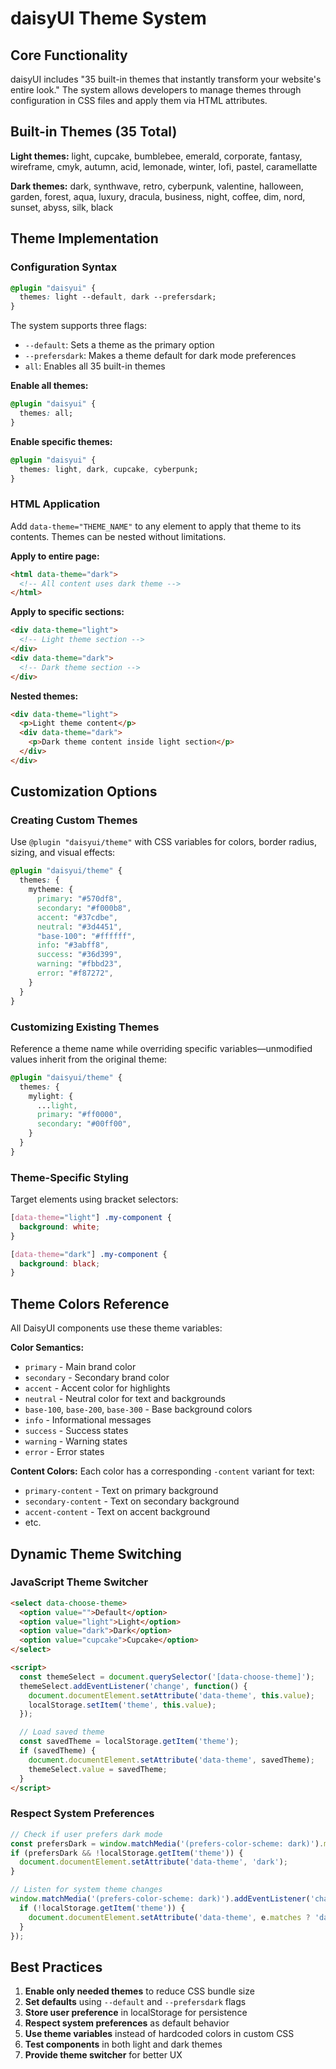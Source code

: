 # daisyUI Theme System

## Core Functionality
daisyUI includes "35 built-in themes that instantly transform your website's entire look." The system allows developers to manage themes through configuration in CSS files and apply them via HTML attributes.

## Built-in Themes (35 Total)

**Light themes:** light, cupcake, bumblebee, emerald, corporate, fantasy, wireframe, cmyk, autumn, acid, lemonade, winter, lofi, pastel, caramellatte

**Dark themes:** dark, synthwave, retro, cyberpunk, valentine, halloween, garden, forest, aqua, luxury, dracula, business, night, coffee, dim, nord, sunset, abyss, silk, black

## Theme Implementation

### Configuration Syntax

```css
@plugin "daisyui" {
  themes: light --default, dark --prefersdark;
}
```

The system supports three flags:
- `--default`: Sets a theme as the primary option
- `--prefersdark`: Makes a theme default for dark mode preferences
- `all`: Enables all 35 built-in themes

**Enable all themes:**
```css
@plugin "daisyui" {
  themes: all;
}
```

**Enable specific themes:**
```css
@plugin "daisyui" {
  themes: light, dark, cupcake, cyberpunk;
}
```

### HTML Application

Add `data-theme="THEME_NAME"` to any element to apply that theme to its contents. Themes can be nested without limitations.

**Apply to entire page:**
```html
<html data-theme="dark">
  <!-- All content uses dark theme -->
</html>
```

**Apply to specific sections:**
```html
<div data-theme="light">
  <!-- Light theme section -->
</div>
<div data-theme="dark">
  <!-- Dark theme section -->
</div>
```

**Nested themes:**
```html
<div data-theme="light">
  <p>Light theme content</p>
  <div data-theme="dark">
    <p>Dark theme content inside light section</p>
  </div>
</div>
```

## Customization Options

### Creating Custom Themes

Use `@plugin "daisyui/theme"` with CSS variables for colors, border radius, sizing, and visual effects:

```css
@plugin "daisyui/theme" {
  themes: {
    mytheme: {
      primary: "#570df8",
      secondary: "#f000b8",
      accent: "#37cdbe",
      neutral: "#3d4451",
      "base-100": "#ffffff",
      info: "#3abff8",
      success: "#36d399",
      warning: "#fbbd23",
      error: "#f87272",
    }
  }
}
```

### Customizing Existing Themes

Reference a theme name while overriding specific variables—unmodified values inherit from the original theme:

```css
@plugin "daisyui/theme" {
  themes: {
    mylight: {
      ...light,
      primary: "#ff0000",
      secondary: "#00ff00",
    }
  }
}
```

### Theme-Specific Styling

Target elements using bracket selectors:

```css
[data-theme="light"] .my-component {
  background: white;
}

[data-theme="dark"] .my-component {
  background: black;
}
```

## Theme Colors Reference

All DaisyUI components use these theme variables:

**Color Semantics:**
- `primary` - Main brand color
- `secondary` - Secondary brand color
- `accent` - Accent color for highlights
- `neutral` - Neutral color for text and backgrounds
- `base-100`, `base-200`, `base-300` - Base background colors
- `info` - Informational messages
- `success` - Success states
- `warning` - Warning states
- `error` - Error states

**Content Colors:**
Each color has a corresponding `-content` variant for text:
- `primary-content` - Text on primary background
- `secondary-content` - Text on secondary background
- `accent-content` - Text on accent background
- etc.

## Dynamic Theme Switching

### JavaScript Theme Switcher

```html
<select data-choose-theme>
  <option value="">Default</option>
  <option value="light">Light</option>
  <option value="dark">Dark</option>
  <option value="cupcake">Cupcake</option>
</select>

<script>
  const themeSelect = document.querySelector('[data-choose-theme]');
  themeSelect.addEventListener('change', function() {
    document.documentElement.setAttribute('data-theme', this.value);
    localStorage.setItem('theme', this.value);
  });

  // Load saved theme
  const savedTheme = localStorage.getItem('theme');
  if (savedTheme) {
    document.documentElement.setAttribute('data-theme', savedTheme);
    themeSelect.value = savedTheme;
  }
</script>
```

### Respect System Preferences

```javascript
// Check if user prefers dark mode
const prefersDark = window.matchMedia('(prefers-color-scheme: dark)').matches;
if (prefersDark && !localStorage.getItem('theme')) {
  document.documentElement.setAttribute('data-theme', 'dark');
}

// Listen for system theme changes
window.matchMedia('(prefers-color-scheme: dark)').addEventListener('change', e => {
  if (!localStorage.getItem('theme')) {
    document.documentElement.setAttribute('data-theme', e.matches ? 'dark' : 'light');
  }
});
```

## Best Practices

1. **Enable only needed themes** to reduce CSS bundle size
2. **Set defaults** using `--default` and `--prefersdark` flags
3. **Store user preference** in localStorage for persistence
4. **Respect system preferences** as default behavior
5. **Use theme variables** instead of hardcoded colors in custom CSS
6. **Test components** in both light and dark themes
7. **Provide theme switcher** for better UX
